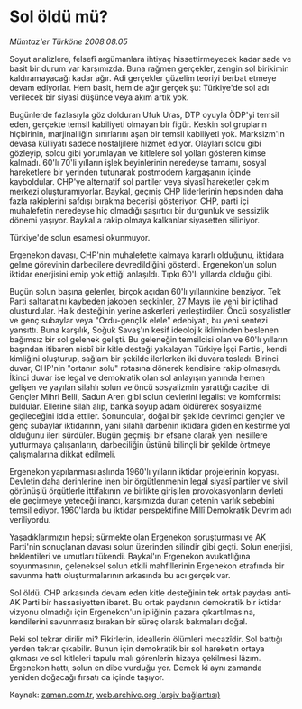 # Sol öldü mü?

*Mümtaz'er Türköne 2008.08.05*

<tr><td class="metin" colspan="2" style="padding-top: 20px; padding-left: 5px; padding-right: 10px;">Soyut analizlere, felsefî argümanlara ihtiyaç hissettirmeyecek kadar sade ve basit bir durum var karşımızda. Buna rağmen gerçekler, zengin sol birikimin kaldıramayacağı kadar ağır. Adi gerçekler güzelim teoriyi berbat etmeye devam ediyorlar. Hem basit, hem de ağır gerçek şu: Türkiye'de sol adı verilecek bir siyasî düşünce veya akım artık yok.</td></tr><tr><td class="metin" colspan="2" style="padding-top: 20px; padding-left: 5px; padding-right: 10px;"><p>Bugünlerde fazlasıyla göz dolduran Ufuk Uras, DTP oyuyla ÖDP'yi temsil eden, gerçekte temsil kabiliyeti olmayan bir figür. Keskin sol grupların hiçbirinin, marjinalliğin sınırlarını aşan bir temsil kabiliyeti yok. Marksizm'in devasa külliyatı sadece nostaljilere hizmet ediyor. Olayları solcu gibi gözleyip, solcu gibi yorumlayan ve kitlelere sol yolları gösteren kimse kalmadı. 60'lı 70'li yılların işlek beyinlerinin neredeyse tamamı, sosyal hareketlere bir yerinden tutunarak postmodern kargaşanın içinde kayboldular. CHP'ye alternatif sol partiler veya siyasî hareketler çekim merkezi oluşturamıyorlar. Baykal, geçmiş CHP liderlerinin hepsinden daha fazla rakiplerini safdışı bırakma becerisi gösteriyor. CHP, parti içi muhalefetin neredeyse hiç olmadığı şaşırtıcı bir durgunluk ve sessizlik dönemi yaşıyor. Baykal'a rakip olmaya kalkanlar siyasetten siliniyor.
<p> Türkiye'de solun esamesi okunmuyor.
<p> Ergenekon davası, CHP'nin muhalefette kalmaya kararlı olduğunu, iktidara gelme görevinin darbecilere devredildiğini gösterdi. Ergenekon'un solun iktidar enerjisini emip yok ettiği anlaşıldı. Tıpkı 60'lı yıllarda olduğu gibi.
<p> Bugün solun başına gelenler, birçok açıdan 60'lı yıllarınkine benziyor. Tek Parti saltanatını kaybeden jakoben seçkinler, 27 Mayıs ile yeni bir içtihad oluşturdular. Halk desteğinin yerine askerleri yerleştirdiler. Öncü sosyalistler ve genç subaylar veya "Ordu-gençlik elele" edebiyatı, bu yeni sentezi yansıttı. Buna karşılık, Soğuk Savaş'ın kesif ideolojik ikliminden beslenen bağımsız bir sol gelenek gelişti. Bu geleneğin temsilcisi olan ve 60'lı yılların başından itibaren nisbî bir kitle desteği yakalayan Türkiye İşçi Partisi, kendi kimliğini oluşturup, sağlam bir şekilde ilerlerken iki duvara tosladı. Birinci duvar, CHP'nin "ortanın solu" rotasına dönerek kendisine rakip olmasıydı. İkinci duvar ise legal ve demokratik olan sol anlayışın yanında hemen gelişen ve yayılan silahlı solun ve öncü sosyalizmin yarattığı cazibe idi. Gençler Mihri Belli, Sadun Aren gibi solun devlerini legalist ve komformist buldular. Ellerine silah alıp, banka soyup adam öldürerek sosyalizme geçileceğini iddia ettiler. Sonuncular, doğal bir şekilde devrimci gençler ve genç subaylar iktidarının, yani silahlı darbenin iktidara giden en kestirme yol olduğunu ileri sürdüler. Bugün geçmişi bir efsane olarak yeni nesillere yutturmaya çalışanların, darbeciliğin üstünü bilinçli bir şekilde örtmeye çalışmalarına dikkat edilmeli.
<p> Ergenekon yapılanması aslında 1960'lı yılların iktidar projelerinin kopyası. Devletin daha derinlerine inen bir örgütlenmenin legal siyasî partiler ve sivil görünüşlü örgütlerle ittifakının ve birlikte girişilen provokasyonların devleti ele geçirmeye yeteceği inancı, karşımızda duran çetenin varlık sebebini temsil ediyor. 1960'larda bu iktidar perspektifine Millî Demokratik Devrim adı veriliyordu.
<p> Yaşadıklarımızın hepsi; sürmekte olan Ergenekon soruşturması ve AK Parti'nin sonuçlanan davası solun üzerinden silindir gibi geçti. Solun enerjisi, beklentileri ve umutları tükendi. Baykal'ın Ergenekon avukatlığına soyunmasının, geleneksel solun etkili mahfillerinin Ergenekon etrafında bir savunma hattı oluşturmalarının arkasında bu acı gerçek var. 
<p> Sol öldü. CHP arkasında devam eden kitle desteğinin tek ortak paydası anti-AK Parti bir hassasiyetten ibaret. Bu ortak paydanın demokratik bir iktidar vizyonu olmadığı için Ergenekon'un ipliğinin pazara çıkartılmasına, kendilerini savunmasız bırakan bir süreç olarak bakmaları doğal.
<p> Peki sol tekrar dirilir mi? Fikirlerin, ideallerin ölümleri mecazîdir. Sol battığı yerden tekrar çıkabilir. Bunun için demokratik bir sol hareketin ortaya çıkması ve sol kitleleri tapulu malı görenlerin hizaya çekilmesi lâzım. Ergenekon hattı, solun en dibe vurduğu yer. Demek ki aynı zamanda yeniden doğacağı fırsatı da içinde taşıyor.<br/></p></p></p></p></p></p></p></p></td></tr>

Kaynak: [zaman.com.tr](http://zaman.com.tr/yazar.do?yazino=722397), [web.archive.org (arşiv bağlantısı)](http://web.archive.org/web/20080930161254/http://www.zaman.com.tr:80/yazar.do?yazino=722397)
